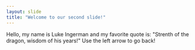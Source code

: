 ```yaml
---
layout: slide
title: "Welcome to our second slide!"
---
```

Hello, my name is Luke Ingerman and my favorite quote is: "Strenth of the dragon, wisdom of his years!"
Use the left arrow to go back!